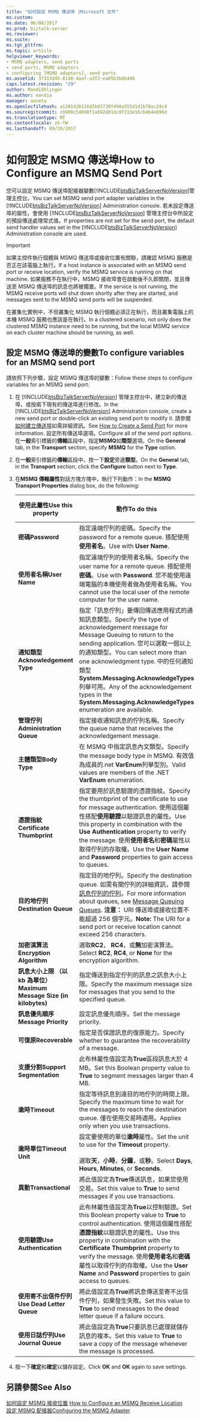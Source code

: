 ```yaml
---
title: "如何設定 MSMQ 傳送埠 |Microsoft 文件"
ms.custom: 
ms.date: 06/08/2017
ms.prod: biztalk-server
ms.reviewer: 
ms.suite: 
ms.tgt_pltfrm: 
ms.topic: article
helpviewer_keywords:
- MSMQ adapters, send ports
- send ports, MSMQ adapters
- configuring [MSMQ adapters], send ports
ms.assetid: 37313d45-8148-4aaf-a3f2-ea05b3b8b448
caps.latest.revision: "29"
author: MandiOhlinger
ms.author: mandia
manager: anneta
ms.openlocfilehash: a1281426116d3b83730fd98a355d1d1b78ac24c4
ms.sourcegitcommit: cb908c540d8f1a692d01dc8f313e16cb4b4e696d
ms.translationtype: MT
ms.contentlocale: zh-TW
ms.lasthandoff: 09/20/2017
---
```

# <a name="how-to-configure-an-msmq-send-port"></a><span data-ttu-id="719b4-102">如何設定 MSMQ 傳送埠</span><span class="sxs-lookup"><span data-stu-id="719b4-102">How to Configure an MSMQ Send Port</span></span>
<span data-ttu-id="719b4-103">您可以設定 MSMQ 傳送埠配接器變數[!INCLUDE[btsBizTalkServerNoVersion](../includes/btsbiztalkservernoversion-md.md)]管理主控台。</span><span class="sxs-lookup"><span data-stu-id="719b4-103">You can set MSMQ send port adapter variables in the [!INCLUDE[btsBizTalkServerNoVersion](../includes/btsbiztalkservernoversion-md.md)] Administration console.</span></span> <span data-ttu-id="719b4-104">若未設定傳送埠的屬性，會使用 [!INCLUDE[btsBizTalkServerNoVersion](../includes/btsbiztalkservernoversion-md.md)] 管理主控台中所設定的預設傳送處理常式值。</span><span class="sxs-lookup"><span data-stu-id="719b4-104">If properties are not set for the send port, the default send handler values set in the [!INCLUDE[btsBizTalkServerNoVersion](../includes/btsbiztalkservernoversion-md.md)] Administration console are used.</span></span>  
  
> [!IMPORTANT]
>  <span data-ttu-id="719b4-105">如果主控件執行個體與 MSMQ 傳送埠或接收位置有關聯，請確認 MSMQ 服務是否正在該電腦上執行。</span><span class="sxs-lookup"><span data-stu-id="719b4-105">If a host instance is associated with an MSMQ send port or receive location, verify the MSMQ service is running on that machine.</span></span> <span data-ttu-id="719b4-106">如果服務不在執行中，MSMQ 接收埠會在啟動後不久即關閉，並且傳送至 MSMQ 傳送埠的訊息也將被擱置。</span><span class="sxs-lookup"><span data-stu-id="719b4-106">If the service is not running, the MSMQ receive ports will shut down shortly after they are started, and messages sent to the MSMQ send ports will be suspended.</span></span>  
>   
>  <span data-ttu-id="719b4-107">在叢集化實例中，不但叢集化 MSMQ 執行個體必須正在執行，而且叢集電腦上的本機 MSMQ 服務也應該是在執行。</span><span class="sxs-lookup"><span data-stu-id="719b4-107">In a clustered scenario, not only does the clustered MSMQ instance need to be running, but the local MSMQ service on each cluster machine should be running, as well.</span></span>  
  
## <a name="to-configure-variables-for-an-msmq-send-port"></a><span data-ttu-id="719b4-108">設定 MSMQ 傳送埠的變數</span><span class="sxs-lookup"><span data-stu-id="719b4-108">To configure variables for an MSMQ send port</span></span>  
 <span data-ttu-id="719b4-109">請依照下列步驟，設定 MSMQ 傳送埠的變數：</span><span class="sxs-lookup"><span data-stu-id="719b4-109">Follow these steps to configure variables for an MSMQ send port:</span></span>  
  
1.  <span data-ttu-id="719b4-110">在 [!INCLUDE[btsBizTalkServerNoVersion](../includes/btsbiztalkservernoversion-md.md)] 管理主控台中，建立新的傳送埠，或按兩下現有的傳送埠進行修改。</span><span class="sxs-lookup"><span data-stu-id="719b4-110">In the [!INCLUDE[btsBizTalkServerNoVersion](../includes/btsbiztalkservernoversion-md.md)] Administration console, create a new send port or double-click an existing send port to modify it.</span></span> <span data-ttu-id="719b4-111">請參閱[如何建立傳送埠](../core/how-to-create-a-send-port2.md)如需詳細資訊。</span><span class="sxs-lookup"><span data-stu-id="719b4-111">See [How to Create a Send Port](../core/how-to-create-a-send-port2.md) for more information.</span></span> <span data-ttu-id="719b4-112">設定所有傳送埠選項。</span><span class="sxs-lookup"><span data-stu-id="719b4-112">Configure all of the send port options.</span></span> <span data-ttu-id="719b4-113">在**一般**索引標籤的**傳輸**區段中，指定**MSMQ**如**類型**選項。</span><span class="sxs-lookup"><span data-stu-id="719b4-113">On the **General** tab, in the **Transport** section, specify **MSMQ** for the **Type** option.</span></span>  
  
2.  <span data-ttu-id="719b4-114">在**一般**索引標籤的**傳輸**區段中，按一下**設定**旁邊**類型**。</span><span class="sxs-lookup"><span data-stu-id="719b4-114">On the **General** tab, in the **Transport** section, click the **Configure** button next to **Type**.</span></span>  
  
3.  <span data-ttu-id="719b4-115">在**MSMQ 傳輸屬性**對話方塊方塊中，執行下列動作：</span><span class="sxs-lookup"><span data-stu-id="719b4-115">In the **MSMQ Transport Properties** dialog box, do the following:</span></span>  
  
    |<span data-ttu-id="719b4-116">使用此屬性</span><span class="sxs-lookup"><span data-stu-id="719b4-116">Use this property</span></span>|<span data-ttu-id="719b4-117">動作</span><span class="sxs-lookup"><span data-stu-id="719b4-117">To do this</span></span>|<span data-ttu-id="719b4-118">資料類型</span><span class="sxs-lookup"><span data-stu-id="719b4-118">Data type</span></span>|<span data-ttu-id="719b4-119">預設值</span><span class="sxs-lookup"><span data-stu-id="719b4-119">Default value</span></span>|  
    |-----------------------|----------------|---------------|-------------------|  
    |<span data-ttu-id="719b4-120">**密碼**</span><span class="sxs-lookup"><span data-stu-id="719b4-120">**Password**</span></span>|<span data-ttu-id="719b4-121">指定遠端佇列的密碼。</span><span class="sxs-lookup"><span data-stu-id="719b4-121">Specify the password for a remote queue.</span></span> <span data-ttu-id="719b4-122">搭配使用**使用者名**。</span><span class="sxs-lookup"><span data-stu-id="719b4-122">Use with **User Name**.</span></span>|<span data-ttu-id="719b4-123">字串</span><span class="sxs-lookup"><span data-stu-id="719b4-123">String</span></span>|<span data-ttu-id="719b4-124">空白</span><span class="sxs-lookup"><span data-stu-id="719b4-124">Blank</span></span>|  
    |<span data-ttu-id="719b4-125">**使用者名稱**</span><span class="sxs-lookup"><span data-stu-id="719b4-125">**User Name**</span></span>|<span data-ttu-id="719b4-126">指定遠端佇列的使用者名稱。</span><span class="sxs-lookup"><span data-stu-id="719b4-126">Specify the user name for a remote queue.</span></span> <span data-ttu-id="719b4-127">搭配使用**密碼**。</span><span class="sxs-lookup"><span data-stu-id="719b4-127">Use with **Password**.</span></span> <span data-ttu-id="719b4-128">您不能使用遠端電腦的本機使用者做為使用者名稱。</span><span class="sxs-lookup"><span data-stu-id="719b4-128">You cannot use the local user of the remote computer for the user name.</span></span>|<span data-ttu-id="719b4-129">字串</span><span class="sxs-lookup"><span data-stu-id="719b4-129">String</span></span>|<span data-ttu-id="719b4-130">空白</span><span class="sxs-lookup"><span data-stu-id="719b4-130">Blank</span></span>|  
    |<span data-ttu-id="719b4-131">**通知類型**</span><span class="sxs-lookup"><span data-stu-id="719b4-131">**Acknowledgement Type**</span></span>|<span data-ttu-id="719b4-132">指定「訊息佇列」要傳回傳送應用程式的通知訊息類型。</span><span class="sxs-lookup"><span data-stu-id="719b4-132">Specify the type of acknowledgement message for Message Queuing to return to the sending application.</span></span> <span data-ttu-id="719b4-133">您可以選取一個以上的通知類型。</span><span class="sxs-lookup"><span data-stu-id="719b4-133">You can select more than one acknowledgment type.</span></span> <span data-ttu-id="719b4-134">中的任何通知類型**System.Messaging.AcknowledgeTypes**列舉可用。</span><span class="sxs-lookup"><span data-stu-id="719b4-134">Any of the acknowledgement types in the **System.Messaging.AcknowledgeTypes** enumeration are available.</span></span>|<span data-ttu-id="719b4-135">字串</span><span class="sxs-lookup"><span data-stu-id="719b4-135">String</span></span>|<span data-ttu-id="719b4-136">無</span><span class="sxs-lookup"><span data-stu-id="719b4-136">None</span></span>|  
    |<span data-ttu-id="719b4-137">**管理佇列**</span><span class="sxs-lookup"><span data-stu-id="719b4-137">**Administration Queue**</span></span>|<span data-ttu-id="719b4-138">指定接收通知訊息的佇列名稱。</span><span class="sxs-lookup"><span data-stu-id="719b4-138">Specify the queue name that receives the acknowledgement message.</span></span>|<span data-ttu-id="719b4-139">字串</span><span class="sxs-lookup"><span data-stu-id="719b4-139">String</span></span>|<span data-ttu-id="719b4-140">空白</span><span class="sxs-lookup"><span data-stu-id="719b4-140">Blank</span></span>|  
    |<span data-ttu-id="719b4-141">**主體類型**</span><span class="sxs-lookup"><span data-stu-id="719b4-141">**Body Type**</span></span>|<span data-ttu-id="719b4-142">在 MSMQ 中指定訊息內文類型。</span><span class="sxs-lookup"><span data-stu-id="719b4-142">Specify the message body type in MSMQ.</span></span> <span data-ttu-id="719b4-143">有效值為成員的.net **VarEnum**列舉型別。</span><span class="sxs-lookup"><span data-stu-id="719b4-143">Valid values are members of the .NET **VarEnum** enumeration.</span></span>|<span data-ttu-id="719b4-144">int</span><span class="sxs-lookup"><span data-stu-id="719b4-144">Int</span></span>|<span data-ttu-id="719b4-145">8209</span><span class="sxs-lookup"><span data-stu-id="719b4-145">8209</span></span>|  
    |<span data-ttu-id="719b4-146">**憑證指紋**</span><span class="sxs-lookup"><span data-stu-id="719b4-146">**Certificate Thumbprint**</span></span>|<span data-ttu-id="719b4-147">指定要用於訊息驗證的憑證指紋。</span><span class="sxs-lookup"><span data-stu-id="719b4-147">Specify the thumbprint of the certificate to use for message authentication.</span></span> <span data-ttu-id="719b4-148">使用這個屬性搭配**使用驗證**以驗證訊息的屬性。</span><span class="sxs-lookup"><span data-stu-id="719b4-148">Use this property in combination with the **Use Authentication** property to verify the message.</span></span> <span data-ttu-id="719b4-149">使用**使用者名**和**密碼**屬性以取得佇列的存取權。</span><span class="sxs-lookup"><span data-stu-id="719b4-149">Use the **User Name** and **Password** properties to gain access to queues.</span></span>|<span data-ttu-id="719b4-150">字串</span><span class="sxs-lookup"><span data-stu-id="719b4-150">String</span></span>|<span data-ttu-id="719b4-151">空白</span><span class="sxs-lookup"><span data-stu-id="719b4-151">Blank</span></span>|  
    |<span data-ttu-id="719b4-152">**目的地佇列**</span><span class="sxs-lookup"><span data-stu-id="719b4-152">**Destination Queue**</span></span>|<span data-ttu-id="719b4-153">指定目的地佇列。</span><span class="sxs-lookup"><span data-stu-id="719b4-153">Specify the destination queue.</span></span> <span data-ttu-id="719b4-154">如需有關佇列的詳細資訊，請參閱[訊息佇列的佇列](../core/message-queuing-queues.md)。</span><span class="sxs-lookup"><span data-stu-id="719b4-154">For more information about queues, see [Message Queuing Queues](../core/message-queuing-queues.md).</span></span> <span data-ttu-id="719b4-155">**注意：** URI 傳送埠或接收位置不能超過 256 個字元。</span><span class="sxs-lookup"><span data-stu-id="719b4-155">**Note:**  The URI for a send port or receive location cannot exceed 256 characters.</span></span>|<span data-ttu-id="719b4-156">字串</span><span class="sxs-lookup"><span data-stu-id="719b4-156">String</span></span>|<span data-ttu-id="719b4-157">空白</span><span class="sxs-lookup"><span data-stu-id="719b4-157">Blank</span></span>|  
    |<span data-ttu-id="719b4-158">**加密演算法**</span><span class="sxs-lookup"><span data-stu-id="719b4-158">**Encryption Algorithm**</span></span>|<span data-ttu-id="719b4-159">選取**RC2**， **RC4**，或**無**加密演算法。</span><span class="sxs-lookup"><span data-stu-id="719b4-159">Select **RC2**, **RC4**, or **None** for the encryption algorithm.</span></span>|<span data-ttu-id="719b4-160">Enum</span><span class="sxs-lookup"><span data-stu-id="719b4-160">Enum</span></span>|<span data-ttu-id="719b4-161">無</span><span class="sxs-lookup"><span data-stu-id="719b4-161">None</span></span>|  
    |<span data-ttu-id="719b4-162">**訊息大小上限 （以 kb 為單位）**</span><span class="sxs-lookup"><span data-stu-id="719b4-162">**Maximum Message Size (in kilobytes)**</span></span>|<span data-ttu-id="719b4-163">指定傳送到指定佇列的訊息之訊息大小上限。</span><span class="sxs-lookup"><span data-stu-id="719b4-163">Specify the maximum message size for messages that you send to the specified queue.</span></span>|<span data-ttu-id="719b4-164">UnsignedInt</span><span class="sxs-lookup"><span data-stu-id="719b4-164">UnsignedInt</span></span>|<span data-ttu-id="719b4-165">1024</span><span class="sxs-lookup"><span data-stu-id="719b4-165">1024</span></span>|  
    |<span data-ttu-id="719b4-166">**訊息優先順序**</span><span class="sxs-lookup"><span data-stu-id="719b4-166">**Message Priority**</span></span>|<span data-ttu-id="719b4-167">設定訊息優先順序。</span><span class="sxs-lookup"><span data-stu-id="719b4-167">Set the message priority.</span></span>|<span data-ttu-id="719b4-168">Enum</span><span class="sxs-lookup"><span data-stu-id="719b4-168">Enum</span></span>|<span data-ttu-id="719b4-169">一般</span><span class="sxs-lookup"><span data-stu-id="719b4-169">Normal</span></span>|  
    |<span data-ttu-id="719b4-170">**可復原**</span><span class="sxs-lookup"><span data-stu-id="719b4-170">**Recoverable**</span></span>|<span data-ttu-id="719b4-171">指定是否保證訊息的復原能力。</span><span class="sxs-lookup"><span data-stu-id="719b4-171">Specify whether to guarantee the recoverability of a message.</span></span>|<span data-ttu-id="719b4-172">布林</span><span class="sxs-lookup"><span data-stu-id="719b4-172">Boolean</span></span>|<span data-ttu-id="719b4-173">False</span><span class="sxs-lookup"><span data-stu-id="719b4-173">False</span></span>|  
    |<span data-ttu-id="719b4-174">**支援分割**</span><span class="sxs-lookup"><span data-stu-id="719b4-174">**Support Segmentation**</span></span>|<span data-ttu-id="719b4-175">此布林屬性值設定為**True**區段訊息大於 4 MB。</span><span class="sxs-lookup"><span data-stu-id="719b4-175">Set this Boolean property value to **True** to segment messages larger than 4 MB.</span></span>|<span data-ttu-id="719b4-176">布林</span><span class="sxs-lookup"><span data-stu-id="719b4-176">Boolean</span></span>|<span data-ttu-id="719b4-177">False</span><span class="sxs-lookup"><span data-stu-id="719b4-177">False</span></span>|  
    |<span data-ttu-id="719b4-178">**逾時**</span><span class="sxs-lookup"><span data-stu-id="719b4-178">**Timeout**</span></span>|<span data-ttu-id="719b4-179">指定等待訊息到達目的地佇列的時間上限。</span><span class="sxs-lookup"><span data-stu-id="719b4-179">Specify the maximum time to wait for the messages to reach the destination queue.</span></span> <span data-ttu-id="719b4-180">僅在使用交易時適用。</span><span class="sxs-lookup"><span data-stu-id="719b4-180">Applies only when you use transactions.</span></span>|<span data-ttu-id="719b4-181">int</span><span class="sxs-lookup"><span data-stu-id="719b4-181">Int</span></span>|<span data-ttu-id="719b4-182">0</span><span class="sxs-lookup"><span data-stu-id="719b4-182">0</span></span>|  
    |<span data-ttu-id="719b4-183">**逾時單位**</span><span class="sxs-lookup"><span data-stu-id="719b4-183">**Timeout Unit**</span></span>|<span data-ttu-id="719b4-184">設定要使用的單位**逾時**屬性。</span><span class="sxs-lookup"><span data-stu-id="719b4-184">Set the unit to use for the **Timeout** property.</span></span><br /><br /> <span data-ttu-id="719b4-185">選取**天**，**小時**，**分鐘**，或**秒**。</span><span class="sxs-lookup"><span data-stu-id="719b4-185">Select **Days**, **Hours**, **Minutes**, or **Seconds**.</span></span>|<span data-ttu-id="719b4-186">Enum</span><span class="sxs-lookup"><span data-stu-id="719b4-186">Enum</span></span>|<span data-ttu-id="719b4-187">Days</span><span class="sxs-lookup"><span data-stu-id="719b4-187">Days</span></span>|  
    |<span data-ttu-id="719b4-188">**異動**</span><span class="sxs-lookup"><span data-stu-id="719b4-188">**Transactional**</span></span>|<span data-ttu-id="719b4-189">將此值設定為**True**傳送訊息，如果您使用交易。</span><span class="sxs-lookup"><span data-stu-id="719b4-189">Set this value to **True** to send messages if you use transactions.</span></span>|<span data-ttu-id="719b4-190">布林</span><span class="sxs-lookup"><span data-stu-id="719b4-190">Boolean</span></span>|<span data-ttu-id="719b4-191">False</span><span class="sxs-lookup"><span data-stu-id="719b4-191">False</span></span>|  
    |<span data-ttu-id="719b4-192">**使用驗證**</span><span class="sxs-lookup"><span data-stu-id="719b4-192">**Use Authentication**</span></span>|<span data-ttu-id="719b4-193">此布林屬性值設定為**True**以控制驗證。</span><span class="sxs-lookup"><span data-stu-id="719b4-193">Set this Boolean property value to **True** to control authentication.</span></span> <span data-ttu-id="719b4-194">使用這個屬性搭配**憑證指紋**以驗證訊息的屬性。</span><span class="sxs-lookup"><span data-stu-id="719b4-194">Use this property in combination with the **Certificate Thumbprint** property to verify the message.</span></span> <span data-ttu-id="719b4-195">使用**使用者名**和**密碼**屬性以取得佇列的存取權。</span><span class="sxs-lookup"><span data-stu-id="719b4-195">Use the **User Name** and **Password** properties to gain access to queues.</span></span>|<span data-ttu-id="719b4-196">布林</span><span class="sxs-lookup"><span data-stu-id="719b4-196">Boolean</span></span>|<span data-ttu-id="719b4-197">False</span><span class="sxs-lookup"><span data-stu-id="719b4-197">False</span></span>|  
    |<span data-ttu-id="719b4-198">**使用寄不出信件佇列**</span><span class="sxs-lookup"><span data-stu-id="719b4-198">**Use Dead Letter Queue**</span></span>|<span data-ttu-id="719b4-199">將此值設定為**True**將訊息傳送至寄不出信件佇列，如果發生失敗。</span><span class="sxs-lookup"><span data-stu-id="719b4-199">Set this value to **True** to send messages to the dead letter queue if a failure occurs.</span></span>|<span data-ttu-id="719b4-200">布林</span><span class="sxs-lookup"><span data-stu-id="719b4-200">Boolean</span></span>|<span data-ttu-id="719b4-201">True</span><span class="sxs-lookup"><span data-stu-id="719b4-201">True</span></span>|  
    |<span data-ttu-id="719b4-202">**使用日誌佇列**</span><span class="sxs-lookup"><span data-stu-id="719b4-202">**Use Journal Queue**</span></span>|<span data-ttu-id="719b4-203">將此值設定為**True**只要訊息已處理就儲存訊息的複本。</span><span class="sxs-lookup"><span data-stu-id="719b4-203">Set this value to **True** to save a copy of the message whenever the message is processed.</span></span>|<span data-ttu-id="719b4-204">布林</span><span class="sxs-lookup"><span data-stu-id="719b4-204">Boolean</span></span>|<span data-ttu-id="719b4-205">False</span><span class="sxs-lookup"><span data-stu-id="719b4-205">False</span></span>|  
  
4.  <span data-ttu-id="719b4-206">按一下**確定**和**確定**以儲存設定。</span><span class="sxs-lookup"><span data-stu-id="719b4-206">Click **OK** and **OK** again to save settings.</span></span>  
  
## <a name="see-also"></a><span data-ttu-id="719b4-207">另請參閱</span><span class="sxs-lookup"><span data-stu-id="719b4-207">See Also</span></span>  
 <span data-ttu-id="719b4-208">[如何設定 MSMQ 接收位置](../core/how-to-configure-an-msmq-receive-location.md) </span><span class="sxs-lookup"><span data-stu-id="719b4-208">[How to Configure an MSMQ Receive Location](../core/how-to-configure-an-msmq-receive-location.md) </span></span>  
 [<span data-ttu-id="719b4-209">設定 MSMQ 配接器</span><span class="sxs-lookup"><span data-stu-id="719b4-209">Configuring the MSMQ Adapter</span></span>](../core/configuring-the-msmq-adapter.md)